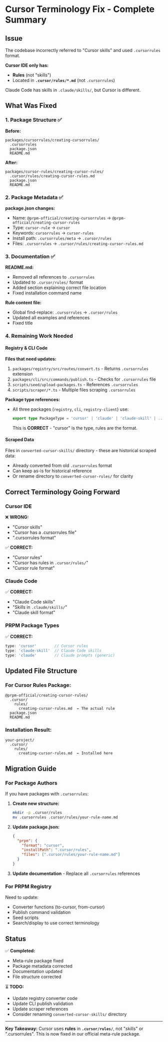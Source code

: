 # Cursor Terminology Fix - Complete Summary

## Issue

The codebase incorrectly referred to "Cursor skills" and used `.cursorrules` format.

**Cursor IDE only has:**
- **Rules** (not "skills")
- Located in **`.cursor/rules/*.md`** (not `.cursorrules`)

Claude Code has skills in `.claude/skills/`, but Cursor is different.

## What Was Fixed

### 1. Package Structure ✅

**Before:**
```
packages/cursorrules/creating-cursorrules/
  .cursorrules
  package.json
  README.md
```

**After:**
```
packages/cursor-rules/creating-cursor-rules/
  .cursor/rules/creating-cursor-rules.md
  package.json
  README.md
```

### 2. Package Metadata ✅

**package.json changes:**
- Name: `@prpm-official/creating-cursorrules` → `@prpm-official/creating-cursor-rules`
- Type: `cursor-rule` → `cursor`
- Keywords: `cursorrules` → `cursor-rules`
- Install path: `.cursorrules/meta` → `.cursor/rules`
- Files: `.cursorrules` → `.cursor/rules/creating-cursor-rules.md`

### 3. Documentation ✅

**README.md:**
- Removed all references to `.cursorrules`
- Updated to `.cursor/rules/` format
- Added section explaining correct file location
- Fixed installation command name

**Rule content file:**
- Global find-replace: `.cursorrules` → `.cursor/rules`
- Updated all examples and references
- Fixed title

### 4. Remaining Work Needed

#### Registry & CLI Code

**Files that need updates:**
1. `packages/registry/src/routes/convert.ts` - Returns `.cursorrules` extension
2. `packages/cli/src/commands/publish.ts` - Checks for `.cursorrules` file
3. `scripts/seed/upload-packages.ts` - References `.cursorrules`
4. `scripts/scraper/*.ts` - Multiple files scraping `.cursorrules`

**Package type references:**
- All three packages (`registry`, `cli`, `registry-client`) use:
  ```typescript
  export type PackageType = 'cursor' | 'claude' | 'claude-skill' | ...
  ```
  This is **CORRECT** - "cursor" is the type, rules are the format.

#### Scraped Data

Files in `converted-cursor-skills/` directory - these are historical scraped data:
- Already converted from old `.cursorrules` format
- Can keep as-is for historical reference
- Or rename directory to `converted-cursor-rules/` for clarity

## Correct Terminology Going Forward

### Cursor IDE

❌ **WRONG:**
- "Cursor skills"
- "Cursor has a .cursorrules file"
- ".cursorrules format"

✅ **CORRECT:**
- "Cursor rules"
- "Cursor has rules in `.cursor/rules/`"
- "Cursor rule format"

### Claude Code

✅ **CORRECT:**
- "Claude Code skills"
- "Skills in `.claude/skills/`"
- "Claude skill format"

### PRPM Package Types

✅ **CORRECT:**
```typescript
type: 'cursor'        // Cursor rules
type: 'claude-skill'  // Claude Code skills
type: 'claude'        // Claude prompts (generic)
```

## Updated File Structure

### For Cursor Rules Package:
```
@prpm-official/creating-cursor-rules/
  .cursor/
    rules/
      creating-cursor-rules.md  ← The actual rule
  package.json
  README.md
```

### Installation Result:
```
your-project/
  .cursor/
    rules/
      creating-cursor-rules.md  ← Installed here
```

## Migration Guide

### For Package Authors

If you have packages with `.cursorrules`:

1. **Create new structure:**
   ```bash
   mkdir -p .cursor/rules
   mv .cursorrules .cursor/rules/your-rule-name.md
   ```

2. **Update package.json:**
   ```json
   {
     "prpm": {
       "format": "cursor",
       "installPath": ".cursor/rules",
       "files": [".cursor/rules/your-rule-name.md"]
     }
   }
   ```

3. **Update documentation** - Replace all `.cursorrules` references

### For PRPM Registry

Need to update:
- Converter functions (to-cursor, from-cursor)
- Publish command validation
- Seed scripts
- Search/display to use correct terminology

## Status

✅ **Completed:**
- Meta-rule package fixed
- Package metadata corrected
- Documentation updated
- File structure corrected

⏳ **TODO:**
- Update registry converter code
- Update CLI publish validation
- Update scraper references
- Consider renaming `converted-cursor-skills/` directory

---

**Key Takeaway:** Cursor uses **rules** in **`.cursor/rules/`**, not "skills" or ".cursorrules". This is now fixed in our official meta-rule package.
